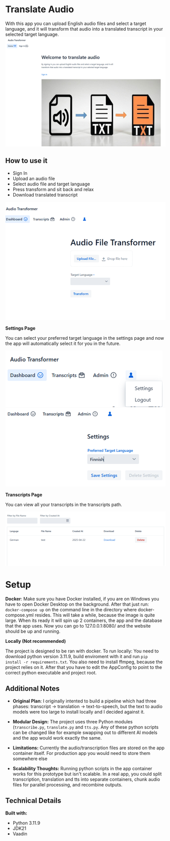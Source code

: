 # Translate Audio
With this app you can upload English audio files and select a target language, and it will transform that audio into a translated transcript in your selected target language.
![Hope Page](imgs/homepage.jpg)


## How to use it
- Sign In
- Upload an audio file
- Select audio file and target language
- Press transform and sit back and relax
- Download translated transcript

![Dashboard Page](imgs/transformPage.jpg)

**Settings Page** 

You can select your preferred target language in the settings page and now the app will automatically select it for you in the future.

![Profile Icon](imgs/profileIcon.jpg)
![Settings Page](imgs/settings.jpg)


**Transcripts Page**

You can view all your transcripts in the transcripts path.

![Transcripts Page](imgs/TranscriptsPage.jpg)


# Setup
**Docker**: 
Make sure you have Docker installed, if you are on Windows you have to open Docker Desktop on the background. After that just run: `docker-compose up` on the command line in the directory where docker-compose.yml resides. This will take a while, because the image is quite large. When its ready it will spin up 2 containers, the app and the database that the app uses. Now you can go to 127.0.0.1:8080/ and the website should be up and running.

**Locally (Not recommended)**

The project is designed to be ran with docker. To run locally: You need to download python version 3.11.9, build enviroment with it and run `pip install -r requirements.txt`. You also need to install ffmpeg, because the project relies on it. After that you have to edit the AppConfig to point to the correct python executable and project root.

## Additional Notes
- **Original Plan**: I originally intented to build a pipeline which had three phases: transcript -> translation -> text-to-speech, but the text to audio models were too large to install locally and I decided against it.

- **Modular Design:** The project uses three Python modules (`transcribe.py`, `translate.py` and `tts.py`. Any of these python scripts can be changed like for example swapping out to different AI models and the app would work exactly the same.

- **Limitations:** Currently the audio/transcription files are stored on the app container itself. For production app you would need to store them somewhere else

- **Scalability Thoughts:** Running python scripts in the app container works for this prototype but isn't scalable. In a real app, you could split transcription, translation and tts into separate containers, chunk audio files for parallel processing, and recombine outputs.

## Technical Details
**Built with:** 
- Python 3.11.9
- JDK21
- Vaadin